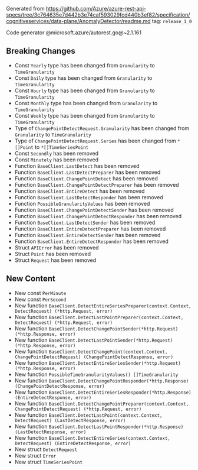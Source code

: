 Generated from https://github.com/Azure/azure-rest-api-specs/tree/3c764635e7d442b3e74caf593029fcd440b3ef82/specification/cognitiveservices/data-plane/AnomalyDetector/readme.md tag: `release_1_0`

Code generator @microsoft.azure/autorest.go@~2.1.161

## Breaking Changes

- Const `Yearly` type has been changed from `Granularity` to `TimeGranularity`
- Const `Daily` type has been changed from `Granularity` to `TimeGranularity`
- Const `Hourly` type has been changed from `Granularity` to `TimeGranularity`
- Const `Monthly` type has been changed from `Granularity` to `TimeGranularity`
- Const `Weekly` type has been changed from `Granularity` to `TimeGranularity`
- Type of `ChangePointDetectRequest.Granularity` has been changed from `Granularity` to `TimeGranularity`
- Type of `ChangePointDetectRequest.Series` has been changed from `*[]Point` to `*[]TimeSeriesPoint`
- Const `Secondly` has been removed
- Const `Minutely` has been removed
- Function `BaseClient.LastDetect` has been removed
- Function `BaseClient.LastDetectPreparer` has been removed
- Function `BaseClient.ChangePointDetect` has been removed
- Function `BaseClient.ChangePointDetectPreparer` has been removed
- Function `BaseClient.EntireDetect` has been removed
- Function `BaseClient.LastDetectResponder` has been removed
- Function `PossibleGranularityValues` has been removed
- Function `BaseClient.ChangePointDetectSender` has been removed
- Function `BaseClient.ChangePointDetectResponder` has been removed
- Function `BaseClient.LastDetectSender` has been removed
- Function `BaseClient.EntireDetectPreparer` has been removed
- Function `BaseClient.EntireDetectSender` has been removed
- Function `BaseClient.EntireDetectResponder` has been removed
- Struct `APIError` has been removed
- Struct `Point` has been removed
- Struct `Request` has been removed

## New Content

- New const `PerMinute`
- New const `PerSecond`
- New function `BaseClient.DetectEntireSeriesPreparer(context.Context, DetectRequest) (*http.Request, error)`
- New function `BaseClient.DetectLastPointPreparer(context.Context, DetectRequest) (*http.Request, error)`
- New function `BaseClient.DetectChangePointSender(*http.Request) (*http.Response, error)`
- New function `BaseClient.DetectLastPointSender(*http.Request) (*http.Response, error)`
- New function `BaseClient.DetectChangePoint(context.Context, ChangePointDetectRequest) (ChangePointDetectResponse, error)`
- New function `BaseClient.DetectEntireSeriesSender(*http.Request) (*http.Response, error)`
- New function `PossibleTimeGranularityValues() []TimeGranularity`
- New function `BaseClient.DetectChangePointResponder(*http.Response) (ChangePointDetectResponse, error)`
- New function `BaseClient.DetectEntireSeriesResponder(*http.Response) (EntireDetectResponse, error)`
- New function `BaseClient.DetectChangePointPreparer(context.Context, ChangePointDetectRequest) (*http.Request, error)`
- New function `BaseClient.DetectLastPoint(context.Context, DetectRequest) (LastDetectResponse, error)`
- New function `BaseClient.DetectLastPointResponder(*http.Response) (LastDetectResponse, error)`
- New function `BaseClient.DetectEntireSeries(context.Context, DetectRequest) (EntireDetectResponse, error)`
- New struct `DetectRequest`
- New struct `Error`
- New struct `TimeSeriesPoint`
